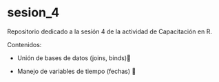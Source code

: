 # sesion_4

Repositorio dedicado a la sesión 4 de la actividad de Capacitación en R.

Contenidos:

- Unión de bases de datos (joins, binds)📌

- Manejo de variables de tiempo (fechas) 📆
